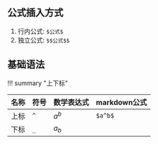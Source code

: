 ## 公式插入方式

1. 行内公式: `$公式$`
2. 独立公式: `$$公式$$`



## 基础语法

!!! summary "上下标"

| 名称 | 符号   | 数学表达式   | markdown公式 |
| ---- | ---- | ---- | ---- |
| 上标  |  `^`   | $a^b$    | `$a^b$`    |
| 下标  |  `_`   | $a_b$    |     |

